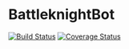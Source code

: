 # BattleknightBot

[![Build Status](https://travis-ci.org/klapuch/BattleknightBot.svg?branch=master)](https://travis-ci.org/klapuch/BattleknightBot) [![Coverage Status](https://coveralls.io/repos/github/klapuch/BattleknightBot/badge.svg?branch=master)](https://coveralls.io/github/klapuch/BattleknightBot?branch=master)
